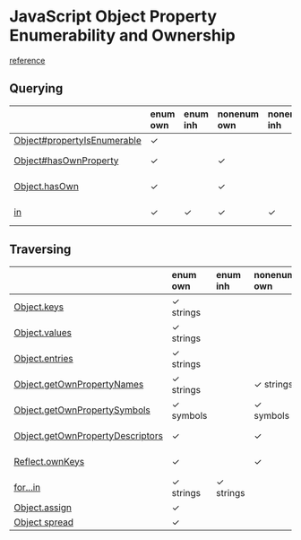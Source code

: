 # JavaScript Object Property Enumerability and Ownership

[reference][reference]

## Querying

|                                       | enum own | enum inh | nonenum own | nonenum inh |            |         |         |
|:--------------------------------------|:---------|:---------|:------------|:------------|------------|---------|---------|
| [Object#propertyIsEnumerable][isenum] | ✓        |          |             |             | enum       | own     | str/sym |
| [Object#hasOwnProperty][hasownprop]   | ✓        |          | ✓           |             | enum/¬enum | own     | str/sym |
| [Object.hasOwn][hasown]               | ✓        |          | ✓           |             | enum/¬enum | own     | str/sym |
| [in][inoperator]                      | ✓        | ✓        | ✓           | ✓           | enum/¬enum | own/inh | str/sym |

## Traversing

|                                               | enum own  | enum inh  | nonenum own | nonenum inh |            |         |         |
|:----------------------------------------------|:----------|:----------|:------------|:------------|:-----------|:--------|:--------|
| [Object.keys][keys]                           | ✓ strings |           |             |             | enum       | own     | str     |
| [Object.values][values]                       | ✓ strings |           |             |             | enum       | own     | str     |
| [Object.entries][entries]                     | ✓ strings |           |             |             | enum       | own     | str     |
| [Object.getOwnPropertyNames][ownnames]        | ✓ strings |           | ✓ strings   |             | enum/¬enum | own     | str     |
| [Object.getOwnPropertySymbols][ownsymbols]    | ✓ symbols |           | ✓ symbols   |             | enum/¬enum | own     | sym     |
| [Object.getOwnPropertyDescriptors][owndescrs] | ✓         |           | ✓           |             | enum/¬enum | own     | str/sym |
| [Reflect.ownKeys][reflectownkeys]             | ✓         |           | ✓           |             | enum/¬enum | own     | str/sym |
| [for...in][forin]                             | ✓ strings | ✓ strings |             |             | enum       | own/inh | str     |
| [Object.assign][objassign]                    | ✓         |           |             |             | enum       | own     | str/sym |
| [Object spread][objspread]                    | ✓         |           |             |             | enum       | own     | str/sym |

[isenum]:         https://developer.mozilla.org/en-US/docs/Web/JavaScript/Reference/Global_Objects/Object/propertyIsEnumerable
[hasownprop]:     https://developer.mozilla.org/en-US/docs/Web/JavaScript/Reference/Global_Objects/Object/hasOwnProperty
[hasown]:         https://developer.mozilla.org/en-US/docs/Web/JavaScript/Reference/Global_Objects/Object/hasOwn
[inoperator]:     https://developer.mozilla.org/en-US/docs/Web/JavaScript/Reference/Operators/in

[keys]:           https://developer.mozilla.org/en-US/docs/Web/JavaScript/Reference/Global_Objects/Object/keys
[values]:         https://developer.mozilla.org/en-US/docs/Web/JavaScript/Reference/Global_Objects/Object/values
[entries]:        https://developer.mozilla.org/en-US/docs/Web/JavaScript/Reference/Global_Objects/Object/entries

[ownnames]:       https://developer.mozilla.org/en-US/docs/Web/JavaScript/Reference/Global_Objects/Object/getOwnPropertyNames
[ownsymbols]:     https://developer.mozilla.org/en-US/docs/Web/JavaScript/Reference/Global_Objects/Object/getOwnPropertySymbols
[owndescrs]:      https://developer.mozilla.org/en-US/docs/Web/JavaScript/Reference/Global_Objects/Object/getOwnPropertyDescriptors
[reflectownkeys]: https://developer.mozilla.org/en-US/docs/Web/JavaScript/Reference/Global_Objects/Reflect/ownKeys
[forin]:          https://developer.mozilla.org/en-US/docs/Web/JavaScript/Reference/Statements/for...in
[objassign]:      https://developer.mozilla.org/en-US/docs/Web/JavaScript/Reference/Global_Objects/Object/assign
[objspread]:      https://developer.mozilla.org/en-US/docs/Web/JavaScript/Reference/Operators/Spread_syntax

[this]: https://github.com/dse/cheat-sheets/blob/master/javascript-object-property-enumerability-and-ownership.md

[reference]: https://developer.mozilla.org/en-US/docs/Web/JavaScript/Enumerability_and_ownership_of_properties

